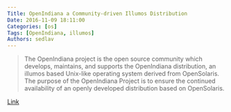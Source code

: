 ```yaml
---
Title: OpenIndiana a Community-driven Illumos Distribution
Date: 2016-11-09 18:11:00
Categories: [os]
Tags: [OpenIndiana, illumos]
Authors: sedlav
---
```


> The OpenIndiana project is the open source community which develops, maintains, and supports the OpenIndiana distribution, an illumos based Unix-like operating system derived from OpenSolaris. The purpose of the OpenIndiana Project is to ensure the continued availability of an openly developed distribution based on OpenSolaris.

[Link](https://www.openindiana.org/)
